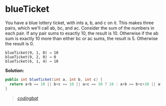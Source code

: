 # blueTicket

You have a blue lottery ticket, with ints a, b, and c on it. This makes three pairs, which we'll call ab, bc, and ac. Consider the sum of the numbers in each pair. If any pair sums to exactly 10, the result is 10. Otherwise if the ab sum is exactly 10 more than either bc or ac sums, the result is 5. Otherwise the result is 0.

```
blueTicket(9, 1, 0) → 10
blueTicket(9, 2, 0) → 0
blueTicket(6, 1, 4) → 10
```

**Solution:**

```java
public int blueTicket(int a, int b, int c) {
  return a+b == 10 || b+c == 10 || a+c == 10 ? 10 : a+b == b+c+10 || a+b == a+c+10 ? 5 : 0;
}
```

> _[codingbat](http://codingbat.com/prob/p192267)_